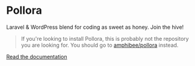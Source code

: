 # Pollora

Laravel & WordPress blend for coding as sweet as honey. Join the hive!

>If you're looking to install Pollora, this is probably not the repository you are looking for. You should go to [amphibee/pollora](https://github.com/AmphiBee/pollora) instead.

[Read the documentation](https://github.com/AmphiBee/pollora-documentation)
